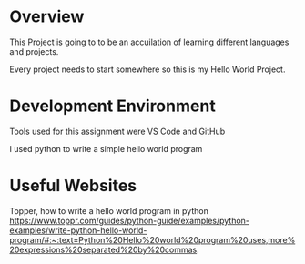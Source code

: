 # Overview

This Project is going to to be an accuilation of learning different languages and projects.

Every project needs to start somewhere so this is my Hello World Project.


# Development Environment

Tools used for this assignment were VS Code and GitHub

I used python to write a simple hello world program

# Useful Websites

Topper, how to write a hello world program in python
https://www.toppr.com/guides/python-guide/examples/python-examples/write-python-hello-world-program/#:~:text=Python%20Hello%20world%20program%20uses,more%20expressions%20separated%20by%20commas.